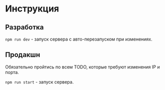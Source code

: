 # Инструкция

## Разработка

`npm run dev` - запуск сервера с авто-перезапуском при изменениях. 

## Продакшн

Обязательно пройтись по всем TODO, которые требуют изменения IP и порта.

`npm run start` - запуск сервера.
